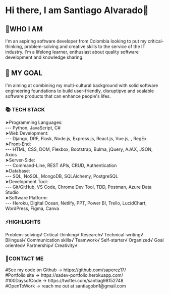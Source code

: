 <h1>Hi there, I am Santiago Alvarado👋</h1>

<!--
**saperez17/saperez17** is a ✨ _special_ ✨ repository because its `README.md` (this file) appears on your GitHub profile.

Here are some ideas to get you started:

- 🔭 I’m currently working on ... Software Development
- 🌱 I’m currently learning ... Redux & Styled Components
- 👯 I’m looking to collaborate on ... Project
- 🤔 I’m looking for help with ... joining a team
- 💬 Ask me about ... Anything
- 📫 How to reach me: ... santiagobn1@gmail.com
- 😄 Pronouns: ... He/him/his
- ⚡ Fun fact: ... For some reason I like trying out dangerous things.
-->
<h2>👦WHO I AM</h2>
I'm an aspiring software developer from Colombia looking to put my critical-thinking, problem-solving and creative skills to the service
of the IT industry. I'm a lifelong learner, enthusiast about quality software development and knowledge sharing.

<h2>🚀 MY GOAL</h2>
I'm aiming at combining my multi-cultural background with solid software engineering foundations to build user-friendly, disruptipve and scalable software 
products that can enhance people's lifes.

<h3>📚 TECH STACK</h3>

➤Programming Languages: <br> 
--- Python, JavaScript, C# <br>
➤Web Development:<br>
--- Django, DRF, Flask, Node.js, Express.js, React.js, Vue.js, , RegEx <br>
➤Front-End:<br>
--- HTML, CSS, DOM, Flexbox, Bootstrap, Bulma, jQuery, AJAX, JSON, Axios<br>
➤Server-Side:<br>
--- Command-Line, REST APIs, CRUD, Authentication <br>
➤Database: <br>
--- SQL, NoSQL, MongoDB, SQLAlchemy, PostgreSQL <br>
➤Development Tool: <br>
--- Git/GitHub, VS Code, Chrome Dev Tool, TDD, Postman, Azure Data Studio <br>
➤Software Platform: <br>
--- Heroku, Digital Ocean, Netlify, PPT, Power BI, Trello, LucidChart, WordPress, Figma, Canva <br>


<h3>⚡HIGHLIGHTS</h3>
Problem-solving√  Critical-thinking√  Research√  Technical-writing√  Bilingual√  Communication skills√ 
Teamwork√  Self-starter√  Organized√  Goal oriented√ Partnership√ Creativity√ 


<h3>📖CONTACT ME</h3>
#See my code on Github -> https://github.com/saperez17/<br>
#Portfolio site -> https://sadev-portfolio.herokuapp.com/ <br>
#100DaysofCode -> https://twitter.com/santiag98152748 <br>
#OpenToWork -> reach me out at santiagobn1@gmail.com
